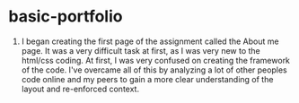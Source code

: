# basic-portfolio

1) I began creating the first page of the assignment called the About me page. It was a very difficult task at first, as I was very new to the html/css coding. At first, I was very confused on creating the framework of the code. I've overcame all of this by analyzing a lot of other peoples code online and my peers to gain a more clear understanding of the layout and re-enforced context.